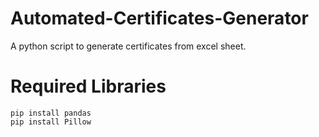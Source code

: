 # Automated-Certificates-Generator
A python script to generate certificates from excel sheet.

# Required Libraries 
```
pip install pandas
pip install Pillow
```

